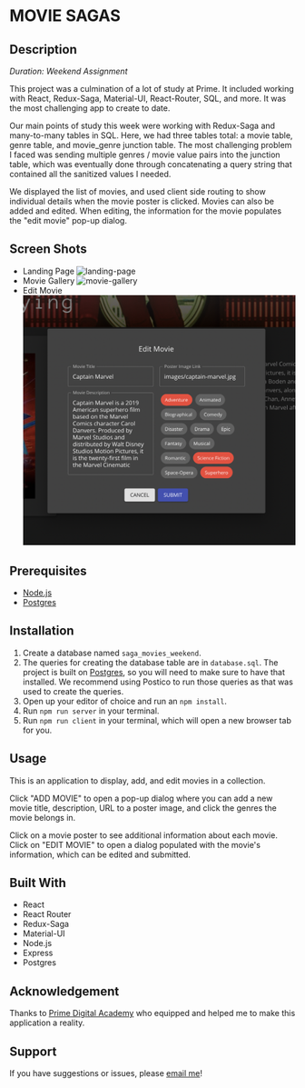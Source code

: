 # MOVIE SAGAS


## Description

_Duration: Weekend Assignment_

This project was a culmination of a lot of study at Prime. It included working with React, Redux-Saga, Material-UI, React-Router, SQL, and more. It was the most challenging app to create to date.

Our main points of study this week were working with Redux-Saga and many-to-many tables in SQL. Here, we had three tables total: a movie table, genre table, and movie_genre junction table. The most challenging problem I faced was sending multiple genres / movie value pairs into the junction table, which was eventually done through concatenating a query string that contained all the sanitized values I needed.

We displayed the list of movies, and used client side routing to show individual details when the movie poster is clicked. Movies can also be added and edited. When editing, the information for the movie populates the "edit movie" pop-up dialog.


## Screen Shots

- Landing Page ![landing-page](documentation/images/landing-page.png)
- Movie Gallery ![movie-gallery](documentation/images/gallery.png)
- Edit Movie ![edit-movie](documentation/images/edit-movie.png)


## Prerequisites

- [Node.js](https://nodejs.org/en/)
- [Postgres](https://www.postgresql.org/download/)


## Installation

1. Create a database named `saga_movies_weekend`.
2. The queries for creating the database table are in `database.sql`. The project is built on [Postgres](https://www.postgresql.org/download/), so you will need to make sure to have that installed. We recommend using Postico to run those queries as that was used to create the queries.
3. Open up your editor of choice and run an `npm install`.
4. Run `npm run server` in your terminal.
5. Run `npm run client` in your terminal, which will open a new browser tab for you.


## Usage

This is an application to display, add, and edit movies in a collection. 

Click "ADD MOVIE" to open a pop-up dialog where you can add a new movie title, description, URL to a poster image, and click the genres the movie belongs in.

Click on a movie poster to see additional information about each movie. Click on "EDIT MOVIE" to open a dialog populated with the movie's information, which can be edited and submitted.


## Built With

- React
- React Router
- Redux-Saga
- Material-UI
- Node.js
- Express
- Postgres


## Acknowledgement

Thanks to [Prime Digital Academy](www.primeacademy.io) who equipped and helped me to make this application a reality.


## Support

If you have suggestions or issues, please [email me](percburk@gmail.com)!




